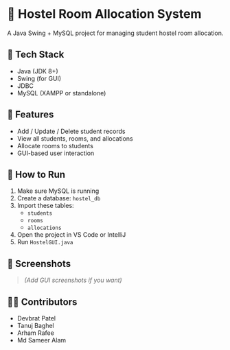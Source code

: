 # 🏨 Hostel Room Allocation System

A Java Swing + MySQL project for managing student hostel room allocation.

## 🔧 Tech Stack
- Java (JDK 8+)
- Swing (for GUI)
- JDBC
- MySQL (XAMPP or standalone)

## 🧠 Features
- Add / Update / Delete student records
- View all students, rooms, and allocations
- Allocate rooms to students
- GUI-based user interaction

## 🚀 How to Run

1. Make sure MySQL is running
2. Create a database: `hostel_db`
3. Import these tables:
   - `students`
   - `rooms`
   - `allocations`
4. Open the project in VS Code or IntelliJ
5. Run `HostelGUI.java`

## 📸 Screenshots
> *(Add GUI screenshots if you want)*

## 👨‍💻 Contributors
- Devbrat Patel 
- Tanuj Baghel  
- Arham Rafee  
- Md Sameer Alam
